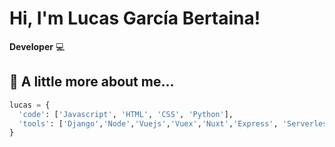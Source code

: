 # Hi, I'm Lucas García Bertaina!

**Developer** :computer:

## :bust_in_silhouette: A little more about me...
```python
lucas = {
  'code': ['Javascript', 'HTML', 'CSS', 'Python'],
  'tools': ['Django','Node','Vuejs','Vuex','Nuxt','Express', 'Serverless', 'Mongo', 'MySQL', 'PostgreSQL'],
}
```
